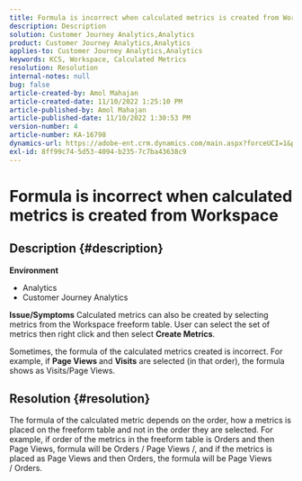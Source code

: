 ```yaml
---
title: Formula is incorrect when calculated metrics is created from Workspace
description: Description
solution: Customer Journey Analytics,Analytics
product: Customer Journey Analytics,Analytics
applies-to: Customer Journey Analytics,Analytics
keywords: KCS, Workspace, Calculated Metrics
resolution: Resolution
internal-notes: null
bug: false
article-created-by: Amol Mahajan
article-created-date: 11/10/2022 1:25:10 PM
article-published-by: Amol Mahajan
article-published-date: 11/10/2022 1:30:53 PM
version-number: 4
article-number: KA-16798
dynamics-url: https://adobe-ent.crm.dynamics.com/main.aspx?forceUCI=1&pagetype=entityrecord&etn=knowledgearticle&id=83b1fb14-fb60-ed11-9561-6045bd006268
exl-id: 8ff99c74-5d53-4094-b235-7c7ba43638c9
---
```

# Formula is incorrect when calculated metrics is created from Workspace

## Description {#description}

<b>Environment</b>
- Analytics
- Customer Journey Analytics

<b>Issue/Symptoms</b>
Calculated metrics can also be created by selecting metrics from the Workspace freeform table. User can select the set of metrics then right click and then select <b>Create Metrics</b>.

Sometimes, the formula of the calculated metrics created is incorrect. For example, if <b>Page Views </b>and <b>Visits</b> are selected (in that order), the formula shows as Visits/Page Views.


## Resolution {#resolution}


The formula of the calculated metric depends on the order, how a metrics is placed on the freeform table and not in the order they are selected. For example, if order of the metrics in the freeform table is Orders and then Page Views, formula will be Orders / Page Views /, and if the metrics is placed as Page Views and then Orders, the formula will be Page Views / Orders.

